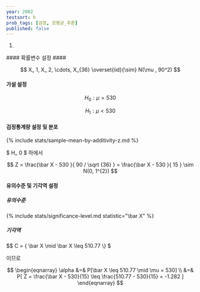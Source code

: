 ```yaml
---
year: 2002
testsort: h
prob_tags: [검정, 모평균_추론]
published: false
---
```

1)

<div>
#### 확률변수 설정 ####

$$ X_ 1, X_ 2, \cdots, X_{36} \overset{iid}{\sim} N(\mu , 90^2) $$

#### 가설 설정 ####

$$ H_ 0 : \mu = 530 $$

$$ H_ 1 : \mu < 530 $$

#### 검정통계량 설정 및 분포 ####

{% include stats/sample-mean-by-additivity-z.md %}

$ H_ 0 $ 하에서

$$ Z =  \frac{\bar X - 530 }{ 90 / \sqrt {36} } =  \frac{\bar X - 530 }{ 15 } \sim N(0, 1^{2}) $$

#### 유의수준 및 기각역 설정 ####

##### 유의수준 #####

{% include stats/significance-level.md statistic="\bar X" %}

##### 기각역 #####

$$ C = \{ \bar X \mid \bar X \leq 510.77 \\} $

이므로

$$ \begin{eqnarray}
\alpha
&=&
P[\bar X \leq 510.77 \mid \mu = 530]
\\ &=&
P[ Z = \frac{\bar X - 530}{15} \leq \frac{510.77 - 530}{15} = -1.282 ]
\end{eqnarray} $$

</div>